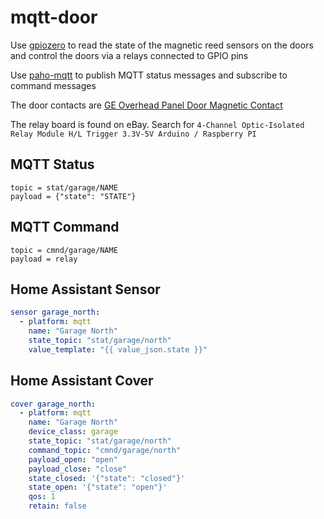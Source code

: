# mqtt-door

Use [gpiozero](https://gpiozero.readthedocs.io/en/stable/) to read the state of the magnetic reed sensors on the doors and control the doors via a relays connected to GPIO pins

Use [paho-mqtt](https://pypi.org/project/paho-mqtt/) to publish MQTT status messages and subscribe to command messages

The door contacts are [GE Overhead Panel Door Magnetic Contact](https://www.aartech.ca/2315AL-ge-overhead-panel-door-contact.html)

The relay board is found on eBay. Search for ```4-Channel Optic-Isolated Relay Module H/L Trigger 3.3V-5V Arduino / Raspberry PI```

## MQTT Status
```
topic = stat/garage/NAME
payload = {"state": "STATE"}
```
## MQTT Command
```
topic = cmnd/garage/NAME 
payload = relay
```

## Home Assistant Sensor
```yaml
sensor garage_north:
  - platform: mqtt
    name: "Garage North"
    state_topic: "stat/garage/north"
    value_template: "{{ value_json.state }}"
```

## Home Assistant Cover
```yaml
cover garage_north:
  - platform: mqtt
    name: "Garage North"
    device_class: garage
    state_topic: "stat/garage/north"
    command_topic: "cmnd/garage/north"
    payload_open: "open"
    payload_close: "close"
    state_closed: '{"state": "closed"}'
    state_open: '{"state": "open"}'
    qos: 1
    retain: false
```